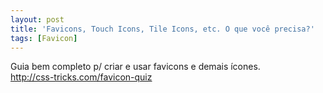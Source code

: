 ```yaml
---
layout: post
title: 'Favicons, Touch Icons, Tile Icons, etc. O que você precisa?'
tags: [Favicon]
---
```


Guia bem completo p/ criar e usar favicons e demais ícones.<br>
<http://css-tricks.com/favicon-quiz>
